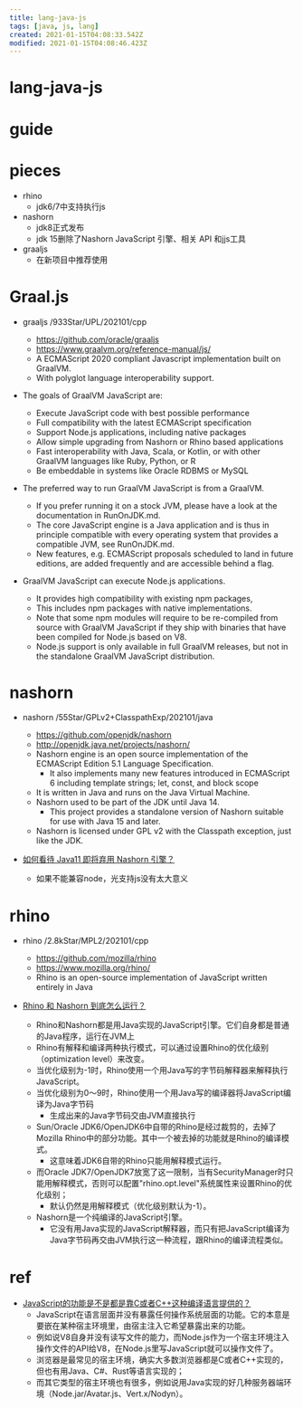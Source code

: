 ```yaml
---
title: lang-java-js
tags: [java, js, lang]
created: 2021-01-15T04:08:33.542Z
modified: 2021-01-15T04:08:46.423Z
---
```


# lang-java-js

# guide

# pieces
- rhino
  - jdk6/7中支持执行js
- nashorn
  - jdk8正式发布
  - jdk 15删除了Nashorn JavaScript 引擎、相关 API 和jjs工具
- graaljs
  - 在新项目中推荐使用
# Graal.js
- graaljs /933Star/UPL/202101/cpp
  - https://github.com/oracle/graaljs
  - https://www.graalvm.org/reference-manual/js/
  - A ECMAScript 2020 compliant Javascript implementation built on GraalVM. 
  - With polyglot language interoperability support.

- The goals of GraalVM JavaScript are:
  - Execute JavaScript code with best possible performance
  - Full compatibility with the latest ECMAScript specification
  - Support Node.js applications, including native packages
  - Allow simple upgrading from Nashorn or Rhino based applications
  - Fast interoperability with Java, Scala, or Kotlin, or with other GraalVM languages like Ruby, Python, or R
  - Be embeddable in systems like Oracle RDBMS or MySQL

- The preferred way to run GraalVM JavaScript is from a GraalVM. 
  - If you prefer running it on a stock JVM, please have a look at the documentation in RunOnJDK.md.
  - The core JavaScript engine is a Java application and is thus in principle compatible with every operating system that provides a compatible JVM, see RunOnJDK.md.
  - New features, e.g. ECMAScript proposals scheduled to land in future editions, are added frequently and are accessible behind a flag.
- GraalVM JavaScript can execute Node.js applications. 
  - It provides high compatibility with existing npm packages, 
  - This includes npm packages with native implementations. 
  - Note that some npm modules will require to be re-compiled from source with GraalVM JavaScript if they ship with binaries that have been compiled for Node.js based on V8. 
  - Node.js support is only available in full GraalVM releases, but not in the standalone GraalVM JavaScript distribution.
# nashorn
- nashorn /55Star/GPLv2+ClasspathExp/202101/java
  - https://github.com/openjdk/nashorn
  - http://openjdk.java.net/projects/nashorn/
  - Nashorn engine is an open source implementation of the ECMAScript Edition 5.1 Language Specification. 
    - It also implements many new features introduced in ECMAScript 6 including template strings; let, const, and block scope
  - It is written in Java and runs on the Java Virtual Machine.
  - Nashorn used to be part of the JDK until Java 14. 
    - This project provides a standalone version of Nashorn suitable for use with Java 15 and later.
  - Nashorn is licensed under GPL v2 with the Classpath exception, just like the JDK.

- [如何看待 Java11 即将弃用 Nashorn 引擎？](https://www.zhihu.com/question/282928698/answers/updated)
  - 如果不能兼容node，光支持js没有太大意义
# rhino
- rhino /2.8kStar/MPL2/202101/cpp
  - https://github.com/mozilla/rhino
  - https://www.mozilla.org/rhino/
  - Rhino is an open-source implementation of JavaScript written entirely in Java

- [Rhino 和 Nashorn 到底怎么运行？](https://www.zhihu.com/question/27631001)
  - Rhino和Nashorn都是用Java实现的JavaScript引擎。它们自身都是普通的Java程序，运行在JVM上
  - Rhino有解释和编译两种执行模式，可以通过设置Rhino的优化级别（optimization level）来改变。
  - 当优化级别为-1时，Rhino使用一个用Java写的字节码解释器来解释执行JavaScript。
  - 当优化级别为0～9时，Rhino使用一个用Java写的编译器将JavaScript编译为Java字节码
    - 生成出来的Java字节码交由JVM直接执行
  - Sun/Oracle JDK6/OpenJDK6中自带的Rhino是经过裁剪的，去掉了Mozilla Rhino中的部分功能。其中一个被去掉的功能就是Rhino的编译模式。
    - 这意味着JDK6自带的Rhino只能用解释模式运行。
  - 而Oracle JDK7/OpenJDK7放宽了这一限制，当有SecurityManager时只能用解释模式，否则可以配置"rhino.opt.level"系统属性来设置Rhino的优化级别；
    - 默认仍然是用解释模式（优化级别默认为-1）。
  - Nashorn是一个纯编译的JavaScript引擎。
    - 它没有用Java实现的JavaScript解释器，而只有把JavaScript编译为Java字节码再交由JVM执行这一种流程，跟Rhino的编译流程类似。
# ref
- [JavaScript的功能是不是都是靠C或者C++这种编译语言提供的？](https://www.zhihu.com/question/49176184)
  - JavaScript在语言层面并没有暴露任何操作系统层面的功能。它的本意是要嵌在某种宿主环境里，由宿主注入它希望暴露出来的功能。
  - 例如说V8自身并没有读写文件的能力，而Node.js作为一个宿主环境注入操作文件的API给V8，在Node.js里写JavaScript就可以操作文件了。
  - 浏览器是最常见的宿主环境，确实大多数浏览器都是C或者C++实现的，但也有用Java、C#、Rust等语言实现的；
  - 而其它类型的宿主环境也有很多，例如说用Java实现的好几种服务器端环境（Node.jar/Avatar.js、Vert.x/Nodyn）。
